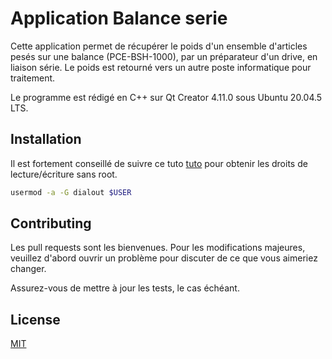 # Application Balance serie

Cette application permet de récupérer le poids d'un ensemble d'articles pesés sur une balance (PCE-BSH-1000), par un préparateur d'un drive, en liaison série. Le poids est retourné vers un autre poste informatique pour traitement. 

Le programme est rédigé en C++ sur Qt Creator 4.11.0 sous Ubuntu 20.04.5 LTS.


## Installation

Il est fortement conseillé de suivre ce tuto [tuto](https://unix.stackexchange.com/questions/14354/read-write-to-a-serial-port-without-root) pour obtenir les droits de lecture/écriture sans root. 



```bash
usermod -a -G dialout $USER
```



## Contributing

Les pull requests sont les bienvenues. Pour les modifications majeures, veuillez d'abord ouvrir un problème
pour discuter de ce que vous aimeriez changer.

Assurez-vous de mettre à jour les tests, le cas échéant.

## License

[MIT](https://choosealicense.com/licenses/mit/)
